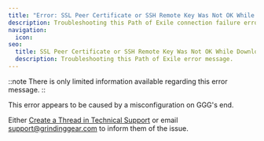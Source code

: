 ```yaml
---
title: "Error: SSL Peer Certificate or SSH Remote Key Was Not OK While Downloading"
description: Troubleshooting this Path of Exile connection failure error message
navigation:
  icon:
seo:
  title: SSL Peer Certificate or SSH Remote Key Was Not OK While Downloading
  description: Troubleshooting this Path of Exile error message.
---
```


::note
There is only limited information available regarding this error message.
::

This error appears to be caused by a misconfiguration on GGG's end.

Either [Create a Thread in Technical Support](/miscellaneous/other/create-a-thread-in-technical-support) or email support@grindinggear.com to inform them of the issue.